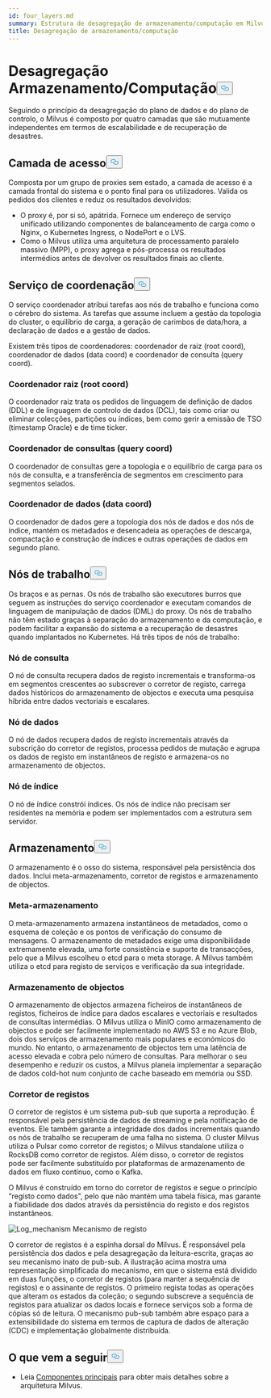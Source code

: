 ```yaml
---
id: four_layers.md
summary: Estrutura de desagregação de armazenamento/computação em Milvus.
title: Desagregação de armazenamento/computação
---
```

<h1 id="StorageComputing-Disaggregation" class="common-anchor-header">Desagregação Armazenamento/Computação<button data-href="#StorageComputing-Disaggregation" class="anchor-icon" translate="no">
      <svg translate="no"
        aria-hidden="true"
        focusable="false"
        height="20"
        version="1.1"
        viewBox="0 0 16 16"
        width="16"
      >
        <path
          fill="#0092E4"
          fill-rule="evenodd"
          d="M4 9h1v1H4c-1.5 0-3-1.69-3-3.5S2.55 3 4 3h4c1.45 0 3 1.69 3 3.5 0 1.41-.91 2.72-2 3.25V8.59c.58-.45 1-1.27 1-2.09C10 5.22 8.98 4 8 4H4c-.98 0-2 1.22-2 2.5S3 9 4 9zm9-3h-1v1h1c1 0 2 1.22 2 2.5S13.98 12 13 12H9c-.98 0-2-1.22-2-2.5 0-.83.42-1.64 1-2.09V6.25c-1.09.53-2 1.84-2 3.25C6 11.31 7.55 13 9 13h4c1.45 0 3-1.69 3-3.5S14.5 6 13 6z"
        ></path>
      </svg>
    </button></h1><p>Seguindo o princípio da desagregação do plano de dados e do plano de controlo, o Milvus é composto por quatro camadas que são mutuamente independentes em termos de escalabilidade e de recuperação de desastres.</p>
<h2 id="Access-layer" class="common-anchor-header">Camada de acesso<button data-href="#Access-layer" class="anchor-icon" translate="no">
      <svg translate="no"
        aria-hidden="true"
        focusable="false"
        height="20"
        version="1.1"
        viewBox="0 0 16 16"
        width="16"
      >
        <path
          fill="#0092E4"
          fill-rule="evenodd"
          d="M4 9h1v1H4c-1.5 0-3-1.69-3-3.5S2.55 3 4 3h4c1.45 0 3 1.69 3 3.5 0 1.41-.91 2.72-2 3.25V8.59c.58-.45 1-1.27 1-2.09C10 5.22 8.98 4 8 4H4c-.98 0-2 1.22-2 2.5S3 9 4 9zm9-3h-1v1h1c1 0 2 1.22 2 2.5S13.98 12 13 12H9c-.98 0-2-1.22-2-2.5 0-.83.42-1.64 1-2.09V6.25c-1.09.53-2 1.84-2 3.25C6 11.31 7.55 13 9 13h4c1.45 0 3-1.69 3-3.5S14.5 6 13 6z"
        ></path>
      </svg>
    </button></h2><p>Composta por um grupo de proxies sem estado, a camada de acesso é a camada frontal do sistema e o ponto final para os utilizadores. Valida os pedidos dos clientes e reduz os resultados devolvidos:</p>
<ul>
<li>O proxy é, por si só, apátrida. Fornece um endereço de serviço unificado utilizando componentes de balanceamento de carga como o Nginx, o Kubernetes Ingress, o NodePort e o LVS.</li>
<li>Como o Milvus utiliza uma arquitetura de processamento paralelo massivo (MPP), o proxy agrega e pós-processa os resultados intermédios antes de devolver os resultados finais ao cliente.</li>
</ul>
<h2 id="Coordinator-service" class="common-anchor-header">Serviço de coordenação<button data-href="#Coordinator-service" class="anchor-icon" translate="no">
      <svg translate="no"
        aria-hidden="true"
        focusable="false"
        height="20"
        version="1.1"
        viewBox="0 0 16 16"
        width="16"
      >
        <path
          fill="#0092E4"
          fill-rule="evenodd"
          d="M4 9h1v1H4c-1.5 0-3-1.69-3-3.5S2.55 3 4 3h4c1.45 0 3 1.69 3 3.5 0 1.41-.91 2.72-2 3.25V8.59c.58-.45 1-1.27 1-2.09C10 5.22 8.98 4 8 4H4c-.98 0-2 1.22-2 2.5S3 9 4 9zm9-3h-1v1h1c1 0 2 1.22 2 2.5S13.98 12 13 12H9c-.98 0-2-1.22-2-2.5 0-.83.42-1.64 1-2.09V6.25c-1.09.53-2 1.84-2 3.25C6 11.31 7.55 13 9 13h4c1.45 0 3-1.69 3-3.5S14.5 6 13 6z"
        ></path>
      </svg>
    </button></h2><p>O serviço coordenador atribui tarefas aos nós de trabalho e funciona como o cérebro do sistema. As tarefas que assume incluem a gestão da topologia do cluster, o equilíbrio de carga, a geração de carimbos de data/hora, a declaração de dados e a gestão de dados.</p>
<p>Existem três tipos de coordenadores: coordenador de raiz (root coord), coordenador de dados (data coord) e coordenador de consulta (query coord).</p>
<h3 id="Root-coordinator-root-coord" class="common-anchor-header">Coordenador raiz (root coord)</h3><p>O coordenador raiz trata os pedidos de linguagem de definição de dados (DDL) e de linguagem de controlo de dados (DCL), tais como criar ou eliminar colecções, partições ou índices, bem como gerir a emissão de TSO (timestamp Oracle) e de time ticker.</p>
<h3 id="Query-coordinator-query-coord" class="common-anchor-header">Coordenador de consultas (query coord)</h3><p>O coordenador de consultas gere a topologia e o equilíbrio de carga para os nós de consulta, e a transferência de segmentos em crescimento para segmentos selados.</p>
<h3 id="Data-coordinator-data-coord" class="common-anchor-header">Coordenador de dados (data coord)</h3><p>O coordenador de dados gere a topologia dos nós de dados e dos nós de índice, mantém os metadados e desencadeia as operações de descarga, compactação e construção de índices e outras operações de dados em segundo plano.</p>
<h2 id="Worker-nodes" class="common-anchor-header">Nós de trabalho<button data-href="#Worker-nodes" class="anchor-icon" translate="no">
      <svg translate="no"
        aria-hidden="true"
        focusable="false"
        height="20"
        version="1.1"
        viewBox="0 0 16 16"
        width="16"
      >
        <path
          fill="#0092E4"
          fill-rule="evenodd"
          d="M4 9h1v1H4c-1.5 0-3-1.69-3-3.5S2.55 3 4 3h4c1.45 0 3 1.69 3 3.5 0 1.41-.91 2.72-2 3.25V8.59c.58-.45 1-1.27 1-2.09C10 5.22 8.98 4 8 4H4c-.98 0-2 1.22-2 2.5S3 9 4 9zm9-3h-1v1h1c1 0 2 1.22 2 2.5S13.98 12 13 12H9c-.98 0-2-1.22-2-2.5 0-.83.42-1.64 1-2.09V6.25c-1.09.53-2 1.84-2 3.25C6 11.31 7.55 13 9 13h4c1.45 0 3-1.69 3-3.5S14.5 6 13 6z"
        ></path>
      </svg>
    </button></h2><p>Os braços e as pernas. Os nós de trabalho são executores burros que seguem as instruções do serviço coordenador e executam comandos de linguagem de manipulação de dados (DML) do proxy. Os nós de trabalho não têm estado graças à separação do armazenamento e da computação, e podem facilitar a expansão do sistema e a recuperação de desastres quando implantados no Kubernetes. Há três tipos de nós de trabalho:</p>
<h3 id="Query-node" class="common-anchor-header">Nó de consulta</h3><p>O nó de consulta recupera dados de registo incrementais e transforma-os em segmentos crescentes ao subscrever o corretor de registo, carrega dados históricos do armazenamento de objectos e executa uma pesquisa híbrida entre dados vectoriais e escalares.</p>
<h3 id="Data-node" class="common-anchor-header">Nó de dados</h3><p>O nó de dados recupera dados de registo incrementais através da subscrição do corretor de registos, processa pedidos de mutação e agrupa os dados de registo em instantâneos de registo e armazena-os no armazenamento de objectos.</p>
<h3 id="Index-node" class="common-anchor-header">Nó de índice</h3><p>O nó de índice constrói índices.  Os nós de índice não precisam ser residentes na memória e podem ser implementados com a estrutura sem servidor.</p>
<h2 id="Storage" class="common-anchor-header">Armazenamento<button data-href="#Storage" class="anchor-icon" translate="no">
      <svg translate="no"
        aria-hidden="true"
        focusable="false"
        height="20"
        version="1.1"
        viewBox="0 0 16 16"
        width="16"
      >
        <path
          fill="#0092E4"
          fill-rule="evenodd"
          d="M4 9h1v1H4c-1.5 0-3-1.69-3-3.5S2.55 3 4 3h4c1.45 0 3 1.69 3 3.5 0 1.41-.91 2.72-2 3.25V8.59c.58-.45 1-1.27 1-2.09C10 5.22 8.98 4 8 4H4c-.98 0-2 1.22-2 2.5S3 9 4 9zm9-3h-1v1h1c1 0 2 1.22 2 2.5S13.98 12 13 12H9c-.98 0-2-1.22-2-2.5 0-.83.42-1.64 1-2.09V6.25c-1.09.53-2 1.84-2 3.25C6 11.31 7.55 13 9 13h4c1.45 0 3-1.69 3-3.5S14.5 6 13 6z"
        ></path>
      </svg>
    </button></h2><p>O armazenamento é o osso do sistema, responsável pela persistência dos dados. Inclui meta-armazenamento, corretor de registos e armazenamento de objectos.</p>
<h3 id="Meta-storage" class="common-anchor-header">Meta-armazenamento</h3><p>O meta-armazenamento armazena instantâneos de metadados, como o esquema de coleção e os pontos de verificação do consumo de mensagens. O armazenamento de metadados exige uma disponibilidade extremamente elevada, uma forte consistência e suporte de transacções, pelo que a Milvus escolheu o etcd para o meta storage. A Milvus também utiliza o etcd para registo de serviços e verificação da sua integridade.</p>
<h3 id="Object-storage" class="common-anchor-header">Armazenamento de objectos</h3><p>O armazenamento de objectos armazena ficheiros de instantâneos de registos, ficheiros de índice para dados escalares e vectoriais e resultados de consultas intermédias. O Milvus utiliza o MinIO como armazenamento de objectos e pode ser facilmente implementado no AWS S3 e no Azure Blob, dois dos serviços de armazenamento mais populares e económicos do mundo. No entanto, o armazenamento de objectos tem uma latência de acesso elevada e cobra pelo número de consultas. Para melhorar o seu desempenho e reduzir os custos, a Milvus planeia implementar a separação de dados cold-hot num conjunto de cache baseado em memória ou SSD.</p>
<h3 id="Log-broker" class="common-anchor-header">Corretor de registos</h3><p>O corretor de registos é um sistema pub-sub que suporta a reprodução. É responsável pela persistência de dados de streaming e pela notificação de eventos. Ele também garante a integridade dos dados incrementais quando os nós de trabalho se recuperam de uma falha no sistema. O cluster Milvus utiliza o Pulsar como corretor de registos; o Milvus standalone utiliza o RocksDB como corretor de registos. Além disso, o corretor de registos pode ser facilmente substituído por plataformas de armazenamento de dados em fluxo contínuo, como o Kafka.</p>
<p>O Milvus é construído em torno do corretor de registos e segue o princípio "registo como dados", pelo que não mantém uma tabela física, mas garante a fiabilidade dos dados através da persistência do registo e dos registos instantâneos.</p>
<p>
  
   <span class="img-wrapper"> <img translate="no" src="/docs/v2.4.x/assets/log_mechanism.png" alt="Log_mechanism" class="doc-image" id="log_mechanism" />
   </span> <span class="img-wrapper"> <span>Mecanismo de registo</span> </span></p>
<p>O corretor de registos é a espinha dorsal do Milvus. É responsável pela persistência dos dados e pela desagregação da leitura-escrita, graças ao seu mecanismo inato de pub-sub. A ilustração acima mostra uma representação simplificada do mecanismo, em que o sistema está dividido em duas funções, o corretor de registos (para manter a sequência de registos) e o assinante de registos. O primeiro regista todas as operações que alteram os estados da coleção; o segundo subscreve a sequência de registos para atualizar os dados locais e fornece serviços sob a forma de cópias só de leitura. O mecanismo pub-sub também abre espaço para a extensibilidade do sistema em termos de captura de dados de alteração (CDC) e implementação globalmente distribuída.</p>
<h2 id="Whats-next" class="common-anchor-header">O que vem a seguir<button data-href="#Whats-next" class="anchor-icon" translate="no">
      <svg translate="no"
        aria-hidden="true"
        focusable="false"
        height="20"
        version="1.1"
        viewBox="0 0 16 16"
        width="16"
      >
        <path
          fill="#0092E4"
          fill-rule="evenodd"
          d="M4 9h1v1H4c-1.5 0-3-1.69-3-3.5S2.55 3 4 3h4c1.45 0 3 1.69 3 3.5 0 1.41-.91 2.72-2 3.25V8.59c.58-.45 1-1.27 1-2.09C10 5.22 8.98 4 8 4H4c-.98 0-2 1.22-2 2.5S3 9 4 9zm9-3h-1v1h1c1 0 2 1.22 2 2.5S13.98 12 13 12H9c-.98 0-2-1.22-2-2.5 0-.83.42-1.64 1-2.09V6.25c-1.09.53-2 1.84-2 3.25C6 11.31 7.55 13 9 13h4c1.45 0 3-1.69 3-3.5S14.5 6 13 6z"
        ></path>
      </svg>
    </button></h2><ul>
<li>Leia <a href="/docs/pt/main_components.md">Componentes principais</a> para obter mais detalhes sobre a arquitetura Milvus.</li>
</ul>
